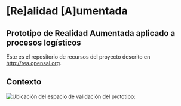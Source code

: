 # [Re]alidad [A]umentada
## Prototipo de Realidad Aumentada aplicado a procesos logísticos
Este es el repositorio de recursos del proyecto descrito en http://rea.opensai.org.
## Contexto
![Ubicación del espacio de validación del prototipo:](https://raw.githubusercontent.com/Open-SAI/ReA/master/Imagenes/centroEmpresarialMetropolitano.png)





